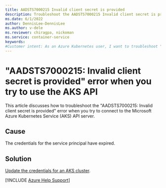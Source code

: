 ```yaml
---
title: AADSTS7000215 Invalid client secret is provided
description: Troubleshoot the AADSTS7000215 Invalid client secret is provided error message when you try to connect to the Azure Kubernetes Service (AKS) API server.
ms.date: 6/1/2022
author: DennisLee-DennisLee
ms.author: v-dele
ms.reviewer: chiragpa, nickoman
ms.service: container-service
keywords:
#Customer intent: As an Azure Kubernetes user, I want to troubleshoot "AADSTS7000215: Invalid client secret is provided" error message so that I can connect successfully to the Azure Kubernetes Service (AKS) API server.
---
```

# "AADSTS7000215: Invalid client secret is provided" error when you try to use the AKS API

This article discusses how to troubleshoot the "AADSTS7000215: Invalid client secret is provided" error when you try to connect to the Microsoft Azure Kubernetes Service (AKS) API server.

## Cause

The credentials for the service principal have expired.

## Solution

[Update the credentials for an AKS cluster](/azure/aks/update-credentials).

[!INCLUDE [Azure Help Support](../../includes/azure-help-support.md)]
